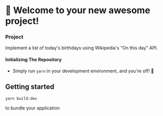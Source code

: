 # 🚀 Welcome to your new awesome project!


### Project

Implement a list of today's birthdays using Wikipedia's "On this day" API.

#### Initializing The Repository

- Simply run `yarn` in your development environment, and you're off! 🚀 

## Getting started

```
yarn build:dev
```

to bundle your application
